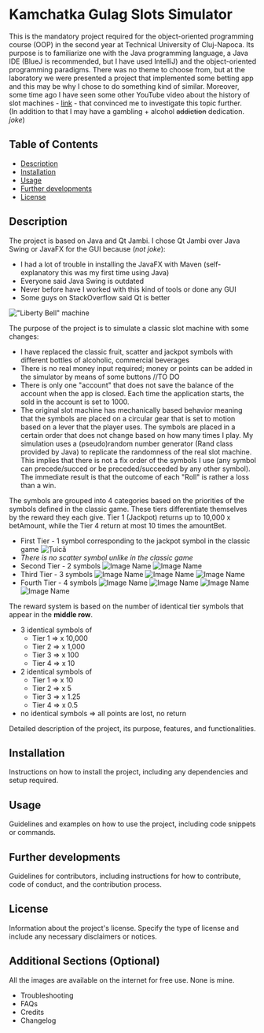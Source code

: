 # Kamchatka Gulag Slots Simulator

This is the mandatory project required for the object-oriented programming course (OOP) in the 
second year at Technical University of Cluj-Napoca. Its purpose is to familiarize one with the
Java programming language, a Java IDE (BlueJ is recommended, but I have used IntelliJ) and the
object-oriented programming paradigms. There was no theme to choose from, but at the laboratory
we were presented a project that implemented some betting app and this may be why I chose to do 
something kind of similar. Moreover, some time ago I have seen some other YouTube video about the 
history of slot machines - [link](https://youtu.be/nt1Qmze8cPg) - that convinced me to investigate
this topic further.  
(In addition to that I may have a gambling + alcohol ~~addiction~~ dedication. *joke*)

## Table of Contents

- [Description](#Description)
- [Installation](#installation)
- [Usage](#usage)
- [Further developments](#Further-developments)
- [License](#license)

## Description

The project is based on Java and Qt Jambi. I chose Qt Jambi over Java Swing or JavaFX for the GUI because (*not joke*):
- I had a lot of trouble in installing the JavaFX with Maven (self-explanatory this was my first time using Java)
- Everyone said Java Swing is outdated
- Never before have I worked with this kind of tools or done any GUI
- Some guys on StackOverflow said Qt is better

!["Liberty Bell" machine](src/images/Liberty_bell.jpg)

The purpose of the project is to simulate a classic slot machine with some changes:
- I have replaced the classic fruit, scatter and jackpot symbols with different bottles of alcoholic, commercial beverages   
- There is no real money input required; money or points can be added in the simulator by means of some buttons //TO DO
- There is only one "account" that does not save the balance of the account when the app is closed. Each time
the application starts, the sold in the account is set to 1000.
- The original slot machine has mechanically based behavior meaning that the symbols are placed on a circular gear that
is set to motion based on a lever that the player uses. The symbols are placed in a certain order that does not change based
on how many times I play. My simulation uses a (pseudo)random number generator (Rand class provided by Java) to replicate 
the randomness of the real slot machine. This implies that there is not a fix order of the symbols I use (any symbol can precede/succed
or be preceded/succeeded by any other symbol). The immediate result is that the outcome of each "Roll" is rather a loss than a win. 


The symbols are grouped into 4 categories based on the priorities of the symbols defined in the classic game. These tiers differentiate 
themselves by the reward they each give. Tier 1 (Jackpot) returns up to 10,000 x betAmount, while the Tier 4 return at most 10 times the 
amountBet.

- First Tier - 1 symbol corresponding to the jackpot symbol in the classic game
                          ![Țuică](src/images/bottles/tuica.png)
- *There is no scatter symbol unlike in the classic game*
- Second Tier - 2 symbols
                          ![Image Name](src/images/bottles/jack.png) 
                          ![Image Name](src/images/bottles/vodka.png)
- Third Tier - 3 symbols 
                          ![Image Name](src/images/bottles/gin.png)
                          ![Image Name](src/images/bottles/rum.png)
                          ![Image Name](src/images/bottles/campari.png)
- Fourth Tier - 4 symbols 
                          ![Image Name](src/images/bottles/champagne.png)
                          ![Image Name](src/images/bottles/wine.png)
                          ![Image Name](src/images/bottles/strongbow.png)
                          ![Image Name](src/images/bottles/beer.png)
  
The reward system is based on the number of identical tier symbols that appear in the **middle row**.
- 3 identical symbols of
  - Tier 1 => x 10,000
  - Tier 2 => x 1,000
  - Tier 3 => x 100
  - Tier 4 => x 10
- 2 identical symbols of  
  - Tier 1 => x 10
  - Tier 2 => x 5
  - Tier 3 => x 1.25
  - Tier 4 => x 0.5
- no identical symbols => all points are lost, no return

Detailed description of the project, its purpose, features, and functionalities.

## Installation

Instructions on how to install the project, including any dependencies and setup required.

## Usage

Guidelines and examples on how to use the project, including code snippets or commands.

## Further developments

Guidelines for contributors, including instructions for how to contribute, code of conduct, and the contribution process.

## License

Information about the project's license. Specify the type of license and include any necessary disclaimers or notices.

## Additional Sections (Optional)

All the images are available on the internet for free use. None is mine. 
- Troubleshooting
- FAQs
- Credits
- Changelog

